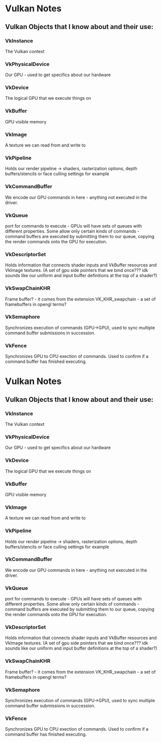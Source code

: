# Vulkan Notes

## Vulkan Objects that I know about and their use:

### VkInstance
The Vulkan context

### VkPhysicalDevice
Our GPU - used to get specifics about our hardware

### VkDevice
The logical GPU that we execute things on

### VkBuffer
GPU visible memory

### VkImage
A texture we can read from and write to

### VkPipeline
Holds our render pipeline -> shaders, rasterization options, depth buffers/stencils or face culling settings for example

### VkCommandBuffer
We encode our GPU commands in here - anything not executed in the driver.

### VkQueue
port for commands to execute - GPUs will have sets of queues with different properties. 
Some allow only certain kinds of commands - command buffers are executed by submitting them to our queue, copying the render commands onto the GPU for execution.

### VkDescriptorSet
Holds information that connects shader inputs and VkBuffer resources and VkImage textures. (A set of gpu side pointers that we bind once??? idk sounds like our uniform and input buffer definitions at the top of a shader?)

### VkSwapChainKHR
Frame buffer? - it comes from the extension VK_KHR_swapchain - a set of framebuffers in opengl terms?

### VkSemaphore
Synchronizes execution of commands (GPU->GPU), used to sync multiple command buffer submissions in succession.

### VkFence
Synchronizes GPU to CPU exection of commands. Used to confirm if a command buffer has finished executing.


# Vulkan Notes

## Vulkan Objects that I know about and their use:

### VkInstance
The Vulkan context

### VkPhysicalDevice
Our GPU - used to get specifics about our hardware

### VkDevice
The logical GPU that we execute things on

### VkBuffer
GPU visible memory

### VkImage
A texture we can read from and write to

### VkPipeline
Holds our render pipeline -> shaders, rasterization options, depth buffers/stencils or face culling settings for example

### VkCommandBuffer
We encode our GPU commands in here - anything not executed in the driver.

### VkQueue
port for commands to execute - GPUs will have sets of queues with different properties. 
Some allow only certain kinds of commands - command buffers are executed by submitting them to our queue, copying the render commands onto the GPU for execution.

### VkDescriptorSet
Holds information that connects shader inputs and VkBuffer resources and VkImage textures. (A set of gpu side pointers that we bind once??? idk sounds like our uniform and input buffer definitions at the top of a shader?)

### VkSwapChainKHR
Frame buffer? - it comes from the extension VK_KHR_swapchain - a set of framebuffers in opengl terms?

### VkSemaphore
Synchronizes execution of commands (GPU->GPU), used to sync multiple command buffer submissions in succession.

### VkFence
Synchronizes GPU to CPU exection of commands. Used to confirm if a command buffer has finished executing.


